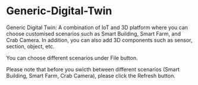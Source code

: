 # Generic-Digital-Twin
Generic Digital Twin: A combination of IoT and 3D platform where you can choose customised scenarios such as Smart Building, Smart Farm, and Crab Camera. In addition, you can also add 3D components such as sensor, section, object, etc.




You can choose different scenarios under File button.

Please note that before you swicth between different scenarios (Smart Building, Smart Farm, Crab Camera), please click the Refresh button.
